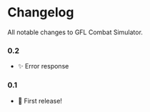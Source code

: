 # Changelog

All notable changes to GFL Combat Simulator.

### 0.2
- ✨ Error response


### 0.1

- 🎉 First release!
